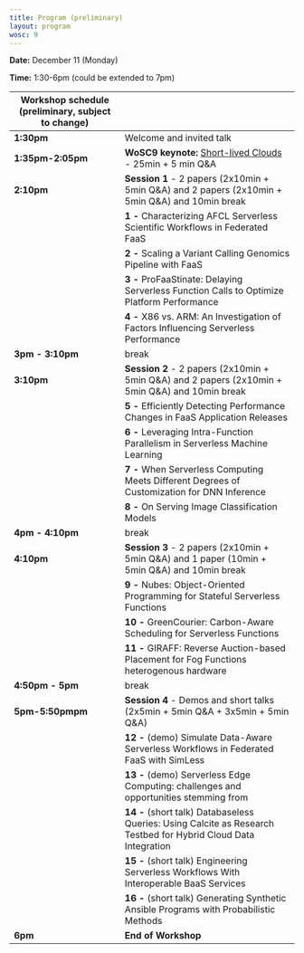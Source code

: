 ```yaml
---
title: Program (preliminary)
layout: program
wosc: 9
---
```


**Date:** December 11 (Monday)

**Time:** 1:30-6pm (could be extended to 7pm) 

| Workshop schedule (preliminary, subject to change) | |
| --- | --- |
| **1:30pm** | Welcome and invited talk |
| **1:35pm-2:05pm** | **WoSC9 keynote:** [Short-lived Clouds](./keynotes) - 25min + 5 min Q&A  |
| **2:10pm** | **Session 1** - 2 papers (2x10min + 5min Q&A) and 2 papers (2x10min + 5min Q&A) and 10min break|
| | **1 -** Characterizing AFCL Serverless Scientific Workflows in Federated FaaS |
| | **2 -** Scaling a Variant Calling Genomics Pipeline with FaaS  |
| | **3 -** ProFaaStinate: Delaying Serverless Function Calls to Optimize Platform Performance |
| | **4 -** X86 vs. ARM: An Investigation of Factors Influencing Serverless Performance |
| **3pm - 3:10pm** | break |
| **3:10pm** | **Session 2** - 2 papers (2x10min + 5min Q&A) and 2 papers (2x10min + 5min Q&A) and 10min break |
| | **5 -** Efficiently Detecting Performance Changes in FaaS Application Releases |
| | **6 -** Leveraging Intra-Function Parallelism in Serverless Machine Learning |
| | **7 -** When Serverless Computing Meets Different Degrees of Customization for DNN Inference |
| | **8 -** On Serving Image Classification Models |
| **4pm - 4:10pm** | break |
| **4:10pm** | **Session 3** - 2 papers (2x10min + 5min Q&A) and 1 paper (10min +  5min Q&A) and 10min break|
| | **9 -** Nubes: Object-Oriented Programming for Stateful Serverless Functions |
| | **10 -** GreenCourier: Carbon-Aware Scheduling for Serverless Functions |
| | **11 -** GIRAFF: Reverse Auction-based Placement for Fog Functions heterogenous hardware |
| **4:50pm - 5pm** | break |
| **5pm-5:50pmpm** | **Session 4** - Demos and short talks (2x5min + 5min Q&A + 3x5min + 5min Q&A) |
| | **12 -** (demo) Simulate Data-Aware Serverless Workflows in Federated FaaS with SimLess |
| | **13 -** (demo) Serverless Edge Computing: challenges and opportunities stemming from | 
| | **14 -** (short talk) Databaseless Queries: Using Calcite as Research Testbed for Hybrid Cloud Data Integration |
| | **15 -** (short talk) Engineering Serverless Workflows With Interoperable BaaS Services	|
| | **16 -** (short talk) Generating Synthetic Ansible Programs with Probabilistic Methods	|
| **6pm** | **End of Workshop** |
